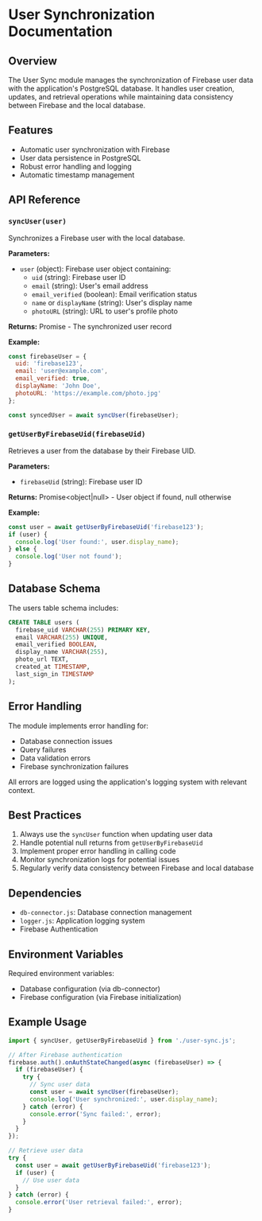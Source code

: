 # User Synchronization Documentation

## Overview
The User Sync module manages the synchronization of Firebase user data with the application's PostgreSQL database. It handles user creation, updates, and retrieval operations while maintaining data consistency between Firebase and the local database.

## Features
- Automatic user synchronization with Firebase
- User data persistence in PostgreSQL
- Robust error handling and logging
- Automatic timestamp management

## API Reference

### `syncUser(user)`
Synchronizes a Firebase user with the local database.

**Parameters:**
- `user` (object): Firebase user object containing:
  - `uid` (string): Firebase user ID
  - `email` (string): User's email address
  - `email_verified` (boolean): Email verification status
  - `name` or `displayName` (string): User's display name
  - `photoURL` (string): URL to user's profile photo

**Returns:** Promise<object> - The synchronized user record

**Example:**
```javascript
const firebaseUser = {
  uid: 'firebase123',
  email: 'user@example.com',
  email_verified: true,
  displayName: 'John Doe',
  photoURL: 'https://example.com/photo.jpg'
};

const syncedUser = await syncUser(firebaseUser);
```

### `getUserByFirebaseUid(firebaseUid)`
Retrieves a user from the database by their Firebase UID.

**Parameters:**
- `firebaseUid` (string): Firebase user ID

**Returns:** Promise<object|null> - User object if found, null otherwise

**Example:**
```javascript
const user = await getUserByFirebaseUid('firebase123');
if (user) {
  console.log('User found:', user.display_name);
} else {
  console.log('User not found');
}
```

## Database Schema
The users table schema includes:
```sql
CREATE TABLE users (
  firebase_uid VARCHAR(255) PRIMARY KEY,
  email VARCHAR(255) UNIQUE,
  email_verified BOOLEAN,
  display_name VARCHAR(255),
  photo_url TEXT,
  created_at TIMESTAMP,
  last_sign_in TIMESTAMP
);
```

## Error Handling
The module implements error handling for:
- Database connection issues
- Query failures
- Data validation errors
- Firebase synchronization failures

All errors are logged using the application's logging system with relevant context.

## Best Practices
1. Always use the `syncUser` function when updating user data
2. Handle potential null returns from `getUserByFirebaseUid`
3. Implement proper error handling in calling code
4. Monitor synchronization logs for potential issues
5. Regularly verify data consistency between Firebase and local database

## Dependencies
- `db-connector.js`: Database connection management
- `logger.js`: Application logging system
- Firebase Authentication

## Environment Variables
Required environment variables:
- Database configuration (via db-connector)
- Firebase configuration (via Firebase initialization)

## Example Usage
```javascript
import { syncUser, getUserByFirebaseUid } from './user-sync.js';

// After Firebase authentication
firebase.auth().onAuthStateChanged(async (firebaseUser) => {
  if (firebaseUser) {
    try {
      // Sync user data
      const user = await syncUser(firebaseUser);
      console.log('User synchronized:', user.display_name);
    } catch (error) {
      console.error('Sync failed:', error);
    }
  }
});

// Retrieve user data
try {
  const user = await getUserByFirebaseUid('firebase123');
  if (user) {
    // Use user data
  }
} catch (error) {
  console.error('User retrieval failed:', error);
}
``` 